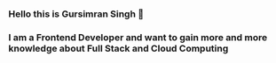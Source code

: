 ### Hello this is Gursimran Singh 👋
### I am a Frontend Developer and want to gain more and more knowledge about Full Stack and Cloud Computing

<!--
**Gursimran123/Gursimran123** is a ✨ _special_ ✨ repository because its `README.md` (this file) appears on your GitHub profile.

Here are some ideas to get you started:

- 🔭 I’m currently persuing an internship at Future Ready Talent
- 🌱 I’m currently learning ...python for Data Science
- 👯 I’m looking to collaborate on ...
- 🤔 I’m looking for help with ...
- 💬 Ask me about ...
- 📫 How to reach me: ...
- 😄 Pronouns: ...
- ⚡ Fun fact: ...
-->
